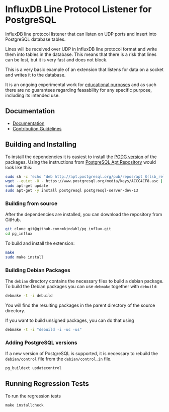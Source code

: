 # InfluxDB Line Protocol Listener for PostgreSQL

InfluxDB line protocol listener that can listen on UDP ports and
insert into PostgreSQL database tables. 

Lines will be received over UDP in InfluxDB line protocol format and
write them into tables in the database. This means that there is a
risk that lines can be lost, but it is very fast and does not block.

This is a very basic example of an extension that listens for data on
a socket and writes it to the database.

It is an ongoing experimental work for [educational purposes][1] and
as such there are no guarantees regarding feasability for any specific
purpose, including its intended use.

[1]: https://dbmsdrops.kindahl.net/

## Documentation

- [Documentation](docs/index.md)
- [Contribution Guidelines](CONTRIBUTING.md)

## Building and Installing

To install the dependencies it is easiest to install the [PGDG
version](https://wiki.postgresql.org/wiki/Apt) of the packages. Using
the instructions from [PostgreSQL Apt
Repository](https://www.postgresql.org/download/linux/ubuntu/) would
look like this:

```bash
sudo sh -c 'echo "deb http://apt.postgresql.org/pub/repos/apt $(lsb_release -cs)-pgdg main" > /etc/apt/sources.list.d/pgdg.list'
wget --quiet -O - https://www.postgresql.org/media/keys/ACCC4CF8.asc | sudo apt-key add -
sudo apt-get update
sudo apt-get -y install postgresql postgresql-server-dev-13
```

### Building from source

After the dependencies are installed, you can download the repository
from GitHub.

```bash
git clone git@github.com:mkindahl/pg_influx.git
cd pg_influx
```

To build and install the extension:

```bash
make
sudo make install
```

### Building Debian Packages

The `debian` directory contains the necessary files to build a debian
package. To build the Debian packages you can use `debmake` together
with `debuild`:

```bash
debmake -t -i debuild
```

You will find the resulting packages in the parent directory of the
source directory.

If you want to build unsigned packages, you can do that using

```bash
debmake -t -i "debuild -i -uc -us"
```

### Adding PostgreSQL versions

If a new version of PostgreSQL is supported, it is necessary to
rebuild the `debian/control` file from the `debian/control.in` file.

```bash
pg_buildext updatecontrol
```

## Running Regression Tests

To run the regression tests

```
make installcheck
```
